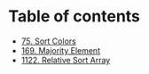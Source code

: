 # Table of contents

* [75. Sort Colors](README.md)
* [169. Majority Element](169.-majority-element.md)
* [1122. Relative Sort Array](1122.-relative-sort-array.md)
